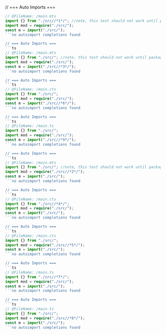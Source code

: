 // === Auto Imports === 
```ts
// @FileName: /main.mts
import {} from "./src//*1*/"; //note, this test should not work until packagejsonautoimportprovider is implemented
import mod = require("./src/");
const m = import("./src/");
```no autoimport completions found

// === Auto Imports === 
```ts
// @FileName: /main.mts
import {} from "./src/"; //note, this test should not work until packagejsonautoimportprovider is implemented
import mod = require("./src/");
const m = import("./src//*3*/");
```no autoimport completions found

// === Auto Imports === 
```ts
// @FileName: /main.cts
import {} from "./src/";
import mod = require("./src/");
const m = import("./src//*6*/");
```no autoimport completions found

// === Auto Imports === 
```ts
// @FileName: /main.ts
import {} from "./src/";
import mod = require("./src/");
const m = import("./src//*9*/");
```no autoimport completions found

// === Auto Imports === 
```ts
// @FileName: /main.mts
import {} from "./src/"; //note, this test should not work until packagejsonautoimportprovider is implemented
import mod = require("./src//*2*/");
const m = import("./src/");
```no autoimport completions found

// === Auto Imports === 
```ts
// @FileName: /main.cts
import {} from "./src//*4*/";
import mod = require("./src/");
const m = import("./src/");
```no autoimport completions found

// === Auto Imports === 
```ts
// @FileName: /main.cts
import {} from "./src/";
import mod = require("./src//*5*/");
const m = import("./src/");
```no autoimport completions found

// === Auto Imports === 
```ts
// @FileName: /main.ts
import {} from "./src//*7*/";
import mod = require("./src/");
const m = import("./src/");
```no autoimport completions found

// === Auto Imports === 
```ts
// @FileName: /main.ts
import {} from "./src/";
import mod = require("./src//*8*/");
const m = import("./src/");
```no autoimport completions found

